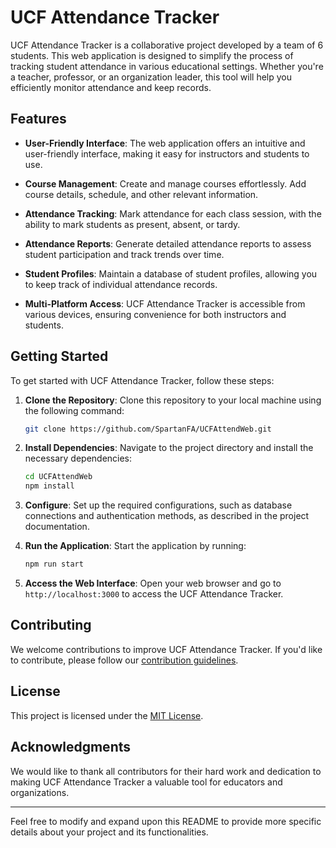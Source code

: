 # UCF Attendance Tracker

UCF Attendance Tracker is a collaborative project developed by a team of 6 students. This web application is designed to simplify the process of tracking student attendance in various educational settings. Whether you're a teacher, professor, or an organization leader, this tool will help you efficiently monitor attendance and keep records.

## Features

- **User-Friendly Interface**: The web application offers an intuitive and user-friendly interface, making it easy for instructors and students to use.

- **Course Management**: Create and manage courses effortlessly. Add course details, schedule, and other relevant information.

- **Attendance Tracking**: Mark attendance for each class session, with the ability to mark students as present, absent, or tardy.

- **Attendance Reports**: Generate detailed attendance reports to assess student participation and track trends over time.

- **Student Profiles**: Maintain a database of student profiles, allowing you to keep track of individual attendance records.

- **Multi-Platform Access**: UCF Attendance Tracker is accessible from various devices, ensuring convenience for both instructors and students.

## Getting Started

To get started with UCF Attendance Tracker, follow these steps:

1. **Clone the Repository**: Clone this repository to your local machine using the following command:

   ```bash
   git clone https://github.com/SpartanFA/UCFAttendWeb.git
   ```

2. **Install Dependencies**: Navigate to the project directory and install the necessary dependencies:

   ```bash
   cd UCFAttendWeb
   npm install
   ```

3. **Configure**: Set up the required configurations, such as database connections and authentication methods, as described in the project documentation.

4. **Run the Application**: Start the application by running:

   ```bash
   npm run start
   ```

5. **Access the Web Interface**: Open your web browser and go to `http://localhost:3000` to access the UCF Attendance Tracker.

## Contributing

We welcome contributions to improve UCF Attendance Tracker. If you'd like to contribute, please follow our [contribution guidelines](CONTRIBUTING.md).

## License

This project is licensed under the [MIT License](LICENSE).

## Acknowledgments

We would like to thank all contributors for their hard work and dedication to making UCF Attendance Tracker a valuable tool for educators and organizations.

---

Feel free to modify and expand upon this README to provide more specific details about your project and its functionalities.

